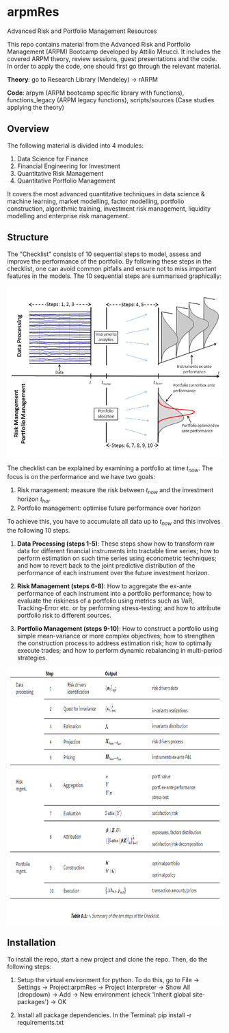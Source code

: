 # arpmRes
Advanced Risk and Portfolio Management Resources

This repo contains material from the Advanced Risk and Portfolio Management (ARPM) Bootcamp developed by Attilio Meucci.
It includes the covered ARPM theory, review sessions, guest presentations and the code. In order to
apply the code, one should first go through the relevant material.

**Theory**: go to Research Library (Mendeley) -> rARPM

**Code**: arpym (ARPM bootcamp specific library with functions), functions_legacy (ARPM legacy functions),
scripts/sources (Case studies applying the theory)


Overview
--------

The following material is divided into 4 modules:
  1. Data Science for Finance
  2. Financial Engineering for Investment
  3. Quantitative Risk Management
  4. Quantitative Portfolio Management

It covers the most advanced quantitative techniques in data science & machine learning, market
modelling, factor modelling, portfolio construction, algorithmic training, investment risk management, liquidity
modelling and enterprise risk management.


Structure
---------

The "Checklist" consists of 10 sequential steps to model, assess and improve the performance of the portfolio. By
following these steps in the checklist, one can avoid common pitfalls and ensure not to miss important features in
the models. The 10 sequential steps are summarised graphically:

<p align="center">
<img src="img/general_framework.png" height=400/ width=600/>
</p>

The checklist can be explained by examining a portfolio at time $t_{now}$. The focus is on the performance and we
have two goals:
 1) Risk management: measure the risk between $t_{now}$ and the investment horizon $t_{hor}$
 2) Portfolio management: optimise future performance over horizon

To achieve this, you have to accumulate all data up to $t_{now}$ and this involves the following 10 steps.

1. **Data Processing (steps 1-5)**: These steps show how to transform raw data for different financial instruments into
tractable time series; how to perform estimation on such time series using econometric techniques; and how to revert
back to the joint predictive distribution of the performance of each instrument over the future investment horizon.

2. **Risk Management (steps 6-8)**: How to aggregate the ex-ante performance of each instrument into a portfolio
performance; how to evaluate the riskiness of a portfolio using metrics such as VaR, Tracking-Error etc. or by
performing stress-testing; and how to attribute portfolio risk to different sources.

3. **Portfolio Management (steps 9-10)**: How to construct a portfolio using simple mean-variance or more complex
objectives; how to strengthen the construction process to address estimation risk; how to optimally execute trades; and
how to perform dynamic rebalancing in multi-period strategies.

<p align="center">
<img src="img/ten_steps.PNG" align="center" height=600/ width=800/>
</p>


Installation
------------

To install the repo, start a new project and clone the repo. Then, do the following steps:

1. Setup the virtual environment for python. To do this, go to File -> Settings -> Project:arpmRes ->
Project Interpreter -> Show All (dropdown) -> Add -> New environment (check 'Inherit global site-packages') -> OK

2. Install all package dependencies. In the Terminal: pip install -r requirements.txt

